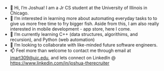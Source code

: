 - 👋 Hi, I’m Joshua! I am a Jr CS student at the University of Illinois in Chicago.
- 👀 I’m interested in learning more about automating everyday tasks to to give us more free time to fry bigger fish. Aside from this, I am also really interested in mobile development - app store, here I come.
- 🌱 I’m currently learning  C++ (data structures, algorithims, and recursion), and Python (web automation)
- 💞️ I’m looking to collaborate with like-minded future software engineers.
- 📫 Feel more than welcome to contact me through email at jmart309@uic.edu, and lets connect on LinkedIn @ https://www.linkedin.com/in/joshua-therecruiter

<!---
martijos111/martijos111 is a ✨ special ✨ repository because its `README.md` (this file) appears on your GitHub profile.
You can click the Preview link to take a look at your changes.
--->
